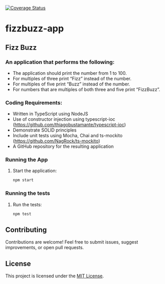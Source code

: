 [![Coverage Status](./coverage/badges/badge-statements.svg)](./coverage/badges/badge-statements.svg)

# fizzbuzz-app

## Fizz Buzz
### An application that performs the following:
- The application should print the number from 1 to 100.
- For multiples of three print “Fizz” instead of the number.
- For multiples of five print “Buzz” instead of the number.
- For numbers that are multiples of both three and five print “FizzBuzz”.
### Coding Requirements:
- Written in TypeScript using NodeJS
- Use of constructor injection using typescript-ioc
(https://github.com/thiagobustamante/typescript-ioc)
- Demonstrate SOLID principles
- Include unit tests using Mocha, Chai and ts-mockito
(https://github.com/NagRock/ts-mockito)
- A GitHub repository for the resulting application

### Running the App

1. Start the application:

   ```bash
   npm start
   ```

### Running the tests

1. Run the tests:

   ```bash
   npm test
   ```

## Contributing

Contributions are welcome! Feel free to submit issues, suggest improvements, or open pull requests.

## License

This project is licensed under the [MIT License](LICENSE).
